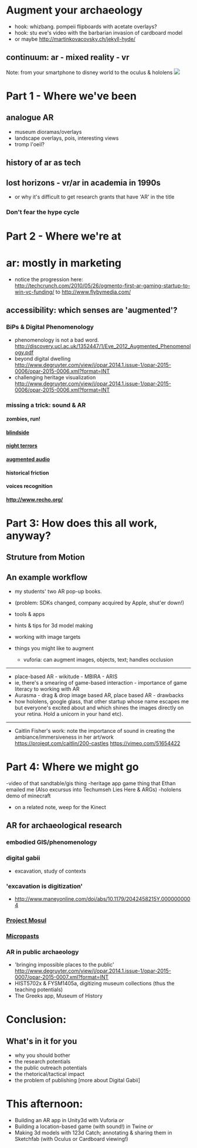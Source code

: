 # Augment your archaeology


- hook: whizbang. pompeii flipboards with acetate overlays?
- hook: stu eve's video with the barbarian invasion of cardboard model
- or maybe http://martinkovacovsky.ch/jekyll-hyde/


## continuum: ar - mixed reality - vr
Note:
from your smartphone to disney world to the oculus & hololens
<img class="stretch" src="https://en.wikipedia.org/wiki/Reality%E2%80%93virtuality_continuum#/media/File:Virtuality_Continuum_2.jpg"></img>


# Part 1 - Where we've been
## analogue AR
+ museum dioramas/overlays
+ landscape overlays, pois, interesting views
+ tromp l'oeil?

## history of ar as tech


## lost horizons - vr/ar in academia in 1990s
- or why it's difficult to get research grants that have 'AR' in the title


### Don't fear the hype cycle


# Part 2 - Where we're at
# ar: mostly in marketing
- notice the progression here: http://techcrunch.com/2010/05/26/ogmento-first-ar-gaming-startup-to-win-vc-funding/ to http://www.flybymedia.com/


## accessibility: which senses are 'augmented'?


### BiPs & Digital Phenomenology
- phenomenology is not a bad word. http://discovery.ucl.ac.uk/1352447/1/Eve_2012_Augmented_Phenomenology.pdf
- beyond digital dwelling http://www.degruyter.com/view/j/opar.2014.1.issue-1/opar-2015-0006/opar-2015-0006.xml?format=INT
- challenging heritage visualization http://www.degruyter.com/view/j/opar.2014.1.issue-1/opar-2015-0006/opar-2015-0006.xml?format=INT


### missing a trick: sound & AR


#### zombies, run!


#### [blindside](http://www.blindsidegame.com/)


#### [night terrors](https://www.indiegogo.com/projects/night-terrors-augmented-reality-survival-horror)


#### [augmented audio](http://www.augmentedaudio.com/)


#### historical friction


#### voices recognition


#### http://www.recho.org/


# Part 3: How does this all work, anyway?

## Struture from Motion


## An example workflow

- my students' two AR pop-up books.
- (problem: SDKs changed, company acquired by Apple, shut'er down!)

- tools & apps
- hints & tips for 3d model making
- working with image targets
- things you might like to augment
  - vuforia: can augment images, objects, text; handles occlusion

----
- place-based AR - wikitude - MBIRA - ARIS
- ie, there's a smearing of game-based interaction - importance of game literacy to working with AR
- Aurasma - drag & drop image based AR, place based AR - drawbacks
- how hololens, google glass, that other startup whose name escapes me but everyone's excited about and which shines the images directly on your retina. Hold a unicorn in your hand etc).

----
- Caitlin Fisher's work: note the importance of sound in creating the ambiance/immersiveness in her art/work https://projeqt.com/caitlin/200-castles https://vimeo.com/51654422
  

# Part 4: Where we might go 

-video of that sandtable/gis thing
-heritage app game thing that Ethan emailed me (Also excursus into Techumseh Lies Here & ARGs)
-hololens demo of minecraft
  + on a related note, weep for the Kinect
  

## AR for archaeological research


### embodied GIS/phenomenology


### digital gabii 
- excavation, study of contexts


### 'excavation is digitization' 

+ http://www.maneyonline.com/doi/abs/10.1179/2042458215Y.0000000004


### [Project Mosul](http://projectmosul.org/)


### [Micropasts](http://research.micropasts.org/2014/06/13/3d-modelling-via-sfm/)


### AR in public archaeology
+ 'bringing impossible places to the public' http://www.degruyter.com/view/j/opar.2014.1.issue-1/opar-2015-0007/opar-2015-0007.xml?format=INT
+ HIST5702x & FYSM1405a, digitizing museum collections (thus the teaching potentials)
+ The Greeks app, Museum of History

# Conclusion:
## What's in it for you
- why you should bother
- the research potentials
- the public outreach potentials
- the rhetorical/tactical impact
- the problem of publishing [more about Digital Gabii]


# This afternoon:
+ Building an AR app in Unity3d with Vuforia
_or_
+ Building a location-based game (with sound!) in Twine
_or_
+ Making 3d models with 123d Catch; annotating & sharing them in Sketchfab (with Oculus or Cardboard viewing!)

